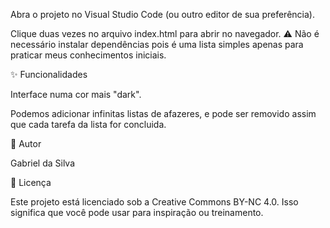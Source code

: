 Abra o projeto no Visual Studio Code (ou outro editor de sua preferência).

Clique duas vezes no arquivo index.html para abrir no navegador. ⚠️ Não é necessário instalar dependências pois é uma lista simples apenas para praticar meus conhecimentos iniciais.

✨ Funcionalidades

Interface numa cor mais "dark".

Podemos adicionar infinitas listas de afazeres, e pode ser removido assim que cada tarefa da lista for concluida.

👤 Autor

Gabriel da Silva

📜 Licença

Este projeto está licenciado sob a Creative Commons BY-NC 4.0. Isso significa que você pode usar para inspiração ou treinamento.
